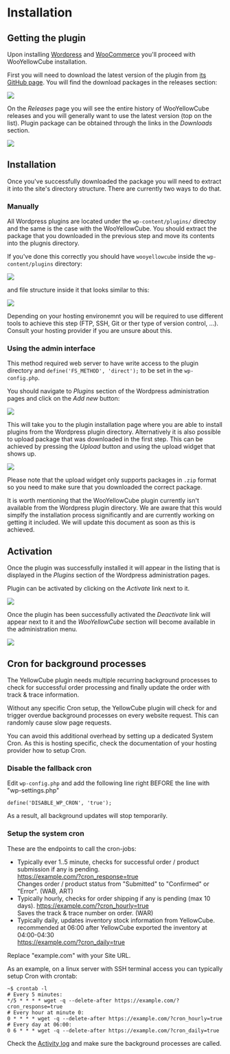 # Installation

## Getting the plugin

Upon installing [Wordpress](https://codex.wordpress.org/Installing_WordPress) and [WooCommerce](https://docs.woocommerce.com/document/installing-uninstalling-woocommerce/)
you'll proceed with WooYellowCube installation.

First you will need to download the latest version of the plugin from [its GitHub page](https://github.com/swisspost-yellowcube/wooyellowcube).
You will find the download packages in the releases section:

![](/assets/github_main.png)

On the *Releases* page you will see the entire history of WooYellowCube releases and you will generally want to use the latest version (top on the
list). Plugin package can be obtained through the links in the *Downloads* section.

![](/assets/github_releases.png)

## Installation

Once you've successfully downloaded the package you will need to extract it into the site's directory structure. There are currently two ways to
do that.

### Manually

All Wordpress plugins are located under the `wp-content/plugins/` directoy and the same is the case with the WooYellowCube. You should extract the
package that you downloaded in the previous step and move its contents into the plugnis directory.

If you've done this correctly you should have `wooyellowcube` inside the `wp-content/plugins` directory:

![](/assets/plugin_files_parent.png)

and file structure inside it that looks similar to this:

![](/assets/plugin_files_plugin.png)

Depending on your hosting environemnt you will be required to use different tools to achieve this step (FTP, SSH, Git or
ther type of version control, ...). Consult your hosting provider if you are unsure about this.

### Using the admin interface

This method required web server to have write access to the plugin directory and `define('FS_METHOD', 'direct');` to be
set in the `wp-config.php`.

You should navigate to *Plugins* section of the Wordpress administration pages and click on the *Add new* button:

![](/assets/plugins_add_new.png)

This will take you to the plugin installation page where you are able to install plugins from the Wordpress plugin
directory. Alternatively it is also possible to upload package that was downloaded in the first step. This can be achieved
by pressing the *Upload* button and using the upload widget that shows up.

![](/assets/plugins_upload.png)

Please note that the upload widget only supports packages in `.zip` format so you need to make sure that you downloaded
the correct package.

It is worth mentioning that the WooYellowCube plugin currently isn't available from the Wordpress plugin directory. We are
aware that this would simplfy the installation process significantly and are currently working on getting it included. We will
update this document as soon as this is achieved.

## Activation

Once the plugin was successfully installed it will appear in the listing that is displayed in the *Plugins* section
of the Wordpress administration pages.

Plugin can be activated by clicking on the *Activate* link next to it.

![](/assets/plugin_enable.png)

Once the plugin has been successfully activated the *Deactivate* link will appear next to it and the *WooYellowCube* section
will become available in the administration menu.

![](/assets/plugin_enabled.png)

## Cron for background processes

The YellowCube plugin needs multiple recurring background processes to check for successful order processing and
finally update the order with track & trace information.

Without any specific Cron setup, the YellowCube plugin will check for and trigger overdue background processes on every
website request. This can randomly cause slow page requests.

You can avoid this additional overhead by setting up a dedicated System Cron. As this is hosting specific, check the documentation of your hosting provider how to setup Cron.

### Disable the fallback cron
Edit `wp-config.php` and add the following line right BEFORE the line with "wp-settings.php"
```
define('DISABLE_WP_CRON', 'true');
```

As a result, all background updates will stop temporarily.

### Setup the system cron
These are the endpoints to call the cron-jobs:

* Typically ever 1..5 minute, checks for successful order / product submission if any is pending.  
  https://example.com/?cron_response=true  
  Changes order / product status from "Submitted" to "Confirmed" or "Error". (WAB, ART)
* Typically hourly, checks for order shipping if any is pending (max 10 days).
  https://example.com/?cron_hourly=true   
  Saves the track & trace number on order. (WAR)
* Typically daily, updates inventory stock information from YellowCube.
  recommended at 06:00 after YellowCube exported the inventory at 04:00-04:30  
  https://example.com/?cron_daily=true  

Replace "example.com" with your Site URL.

As an example, on a linux server with SSH terminal access you can typically setup Cron with crontab:
```
~$ crontab -l
# Every 5 minutes:
*/5 * * * * wget -q --delete-after https://example.com/?cron_response=true
# Every hour at minute 0:
0 * * * * wget -q --delete-after https://example.com/?cron_hourly=true
# Every day at 06:00:
0 6 * * * wget -q --delete-after https://example.com/?cron_daily=true
```
Check the [Activity log](activity-log.md) and make sure the background processes are called.
